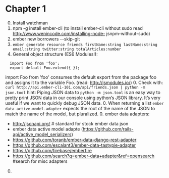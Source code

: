 # Chapter 1
 0. Install watchman
 0. npm -g install ember-cli (to install ember-cli without sudo read http://www.wenincode.com/installing-node- jsnpm-without-sudo)
 0. ember new borrowers --skip-git
 0. `ember generate resource friends firstName:string lastName:string email:string twitter:string totalArticles:number`
 0. General object structure (ES6 Modules!):
  ```
    import Foo from 'foo';
    export default Foo.extend({ });
  ```
   import Foo from 'foo' consumes the default export from the package foo and assigns it to the variable Foo. (read: http://jsmodules.io/)
 0. Check with: `curl http://api.ember-cli-101.com/api/friends.json | python -m json.tool`
  hint: Piping JSON data to `python -m json.tool` is an easy way to pretty print JSON data in our console using python’s JSON library. It’s very useful if we want to quickly debug JSON data.
 0. When returning a list `ember data active-model-adapter` expects the root of the name of the JSON to match the name of the model, but pluralized.
 0. ember data adapters:
  - http://jsonapi.org/ # standard for stock ember data json
  - ember data active model adapte (https://github.com/rails-api/active_model_serializers)
  - https://github.com/toranb/ember-data-django-rest-adapter
  - https://github.com/escalant3/ember-data-tastypie-adapter
  - https://github.com/firebase/emberfire
  - https://github.com/search?q=ember-data+adapter&ref=opensearch #search for misc adapters
 0. 
